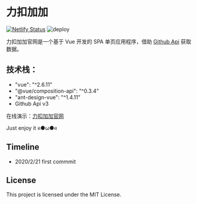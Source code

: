 # 力扣加加

[![Netlify Status](https://api.netlify.com/api/v1/badges/efeaf699-53fb-45c0-bbc3-29a28e328dd3/deploy-status)](https://app.netlify.com/sites/leetcode-pp/deploys)
![deploy](https://github.com/leetcode-pp/official-web/workflows/deploy/badge.svg)

力扣加加官网是一个基于 Vue 开发的 SPA 单页应用程序，借助 [Github Api](https://developer.github.com/v3/) 获取数据。

## 技术栈：

- "vue": "^2.6.11"
- "@vue/composition-api": "^0.3.4"
- "ant-design-vue": "^1.4.11"
- Github Api v3

在线演示：[力扣加加官网](https://leetcode-solution.cn)

Just enjoy it ฅ●ω●ฅ

## Timeline

- 2020/2/21 first commmit

## License

This project is licensed under the MIT License.
